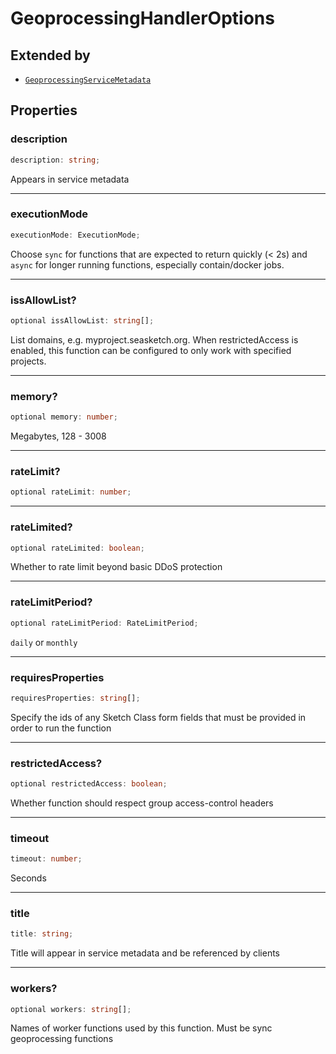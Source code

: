 # GeoprocessingHandlerOptions

## Extended by

- [`GeoprocessingServiceMetadata`](GeoprocessingServiceMetadata.md)

## Properties

### description

```ts
description: string;
```

Appears in service metadata

---

### executionMode

```ts
executionMode: ExecutionMode;
```

Choose `sync` for functions that are expected to return quickly (< 2s)
and `async` for longer running functions, especially contain/docker jobs.

---

### issAllowList?

```ts
optional issAllowList: string[];
```

List domains, e.g. myproject.seasketch.org.
When restrictedAccess is enabled, this function can be configured to only
work with specified projects.

---

### memory?

```ts
optional memory: number;
```

Megabytes, 128 - 3008

---

### rateLimit?

```ts
optional rateLimit: number;
```

---

### rateLimited?

```ts
optional rateLimited: boolean;
```

Whether to rate limit beyond basic DDoS protection

---

### rateLimitPeriod?

```ts
optional rateLimitPeriod: RateLimitPeriod;
```

`daily` or `monthly`

---

### requiresProperties

```ts
requiresProperties: string[];
```

Specify the ids of any Sketch Class form fields that must be provided in
order to run the function

---

### restrictedAccess?

```ts
optional restrictedAccess: boolean;
```

Whether function should respect group access-control headers

---

### timeout

```ts
timeout: number;
```

Seconds

---

### title

```ts
title: string;
```

Title will appear in service metadata and be referenced by clients

---

### workers?

```ts
optional workers: string[];
```

Names of worker functions used by this function. Must be sync geoprocessing functions

